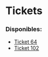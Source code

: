 # Tickets

### Disponibles:

- [Ticket 64](https://dvergaram.github.io/tickets/ticket-64.html)
- [Ticket 102](https://dvergaram.github.io/tickets/ticket-102.html)
